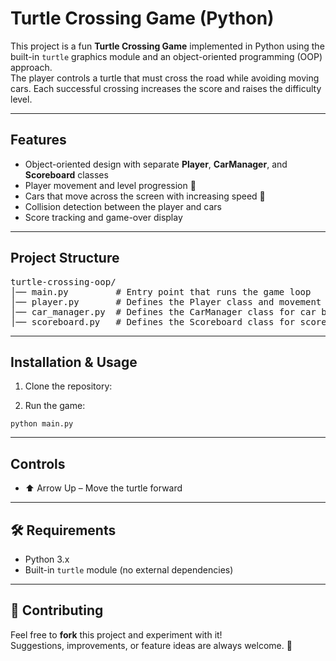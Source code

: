 <h1>Turtle Crossing Game (Python)</h1>

<p>
  This project is a fun <strong>Turtle Crossing Game</strong> implemented in Python using the built-in 
  <code>turtle</code> graphics module and an object-oriented programming (OOP) approach.<br>
  The player controls a turtle that must cross the road while avoiding moving cars. Each successful crossing 
  increases the score and raises the difficulty level.
</p>

<hr>

<h2>Features</h2>
<ul>
  <li>Object-oriented design with separate <strong>Player</strong>, <strong>CarManager</strong>, and <strong>Scoreboard</strong> classes</li>
  <li>Player movement and level progression 🐢</li>
  <li>Cars that move across the screen with increasing speed 🚗</li>
  <li>Collision detection between the player and cars</li>
  <li>Score tracking and game-over display</li>
</ul>

<hr>

<h2>Project Structure</h2>
<pre>
turtle-crossing-oop/
│── main.py         # Entry point that runs the game loop
│── player.py       # Defines the Player class and movement logic
│── car_manager.py  # Defines the CarManager class for car behavior and spawning
│── scoreboard.py   # Defines the Scoreboard class for score tracking and game-over message
</pre>

<hr>

<h2>Installation &amp; Usage</h2>
<ol>
  <li>Clone the repository:</li>
</ol>
<ol start="2">
  <li>Run the game:</li>
</ol>
<pre><code>python main.py
</code></pre>

<hr>

<h2>Controls</h2>
<ul>
  <li>⬆️ Arrow Up – Move the turtle forward</li>
</ul>

<hr>

<h2>🛠 Requirements</h2>
<ul>
  <li>Python 3.x</li>
  <li>Built-in <code>turtle</code> module (no external dependencies)</li>
</ul>

<hr>

<h2>🤝 Contributing</h2>
<p>
  Feel free to <strong>fork</strong> this project and experiment with it! <br>
  Suggestions, improvements, or feature ideas are always welcome. 🙌
</p>
